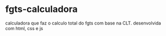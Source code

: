# fgts-calculadora
calculadora que faz o calculo  total do fgts com base na CLT. desenvolvida com html, css  e js
